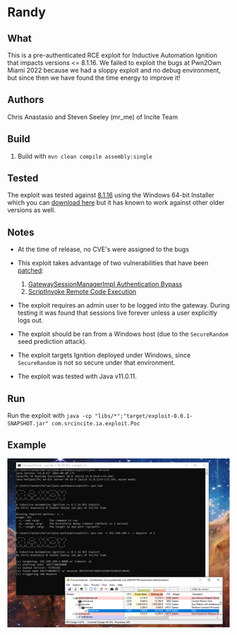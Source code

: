# Randy

## What

This is a pre-authenticated RCE exploit for Inductive Automation Ignition that impacts versions <= 8.1.16. We failed to exploit the bugs at Pwn2Own Miami 2022 because we had a sloppy exploit and no debug environment, but since then we have found the time energy to improve it!

## Authors

Chris Anastasio and Steven Seeley (mr_me) of Incite Team

## Build

1. Build with `mvn clean compile assembly:single`

## Tested

The exploit was tested against [8.1.16](https://inductiveautomation.com/downloads/archive/8.1.16) using the Windows 64-bit Installer which you can [download here](https://files.inductiveautomation.com/release/ia/8.1.16/20220405-1206/ignition-8.1.16-windows-64-installer.exe) but it has known to work against other older versions as well.

## Notes

- At the time of release, no CVE's were assigned to the bugs
- This exploit takes advantage of two vulnerabilities that have been [patched](https://support.inductiveautomation.com/hc/en-us/articles/7625759776653):

  1. [GatewaySessionManagerImpl Authentication Bypass](https://srcincite.io/advisories/src-2022-0013/)
  2. [ScriptInvoke Remote Code Execution](https://srcincite.io/advisories/src-2022-0014/)

- The exploit requires an admin user to be logged into the gateway. During testing it was found that sessions live forever unless a user explicitly logs out.
- The exploit should be ran from a Windows host (due to the `SecureRandom` seed prediction attack).
- The exploit targets Ignition deployed under Windows, since `SecureRandom` is not so secure under that environment.
- The exploit was tested with Java v11.0.11.

## Run

Run the exploit with `java -cp "libs/*";"target/exploit-0.0.1-SNAPSHOT.jar" com.srcincite.ia.exploit.Poc`

## Example

![Running Randy](/images/poc.png)

